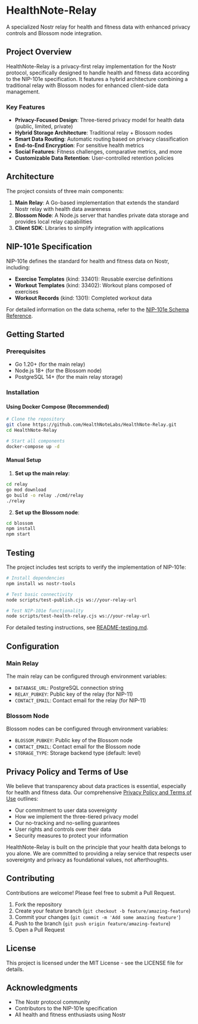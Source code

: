 # HealthNote-Relay

A specialized Nostr relay for health and fitness data with enhanced privacy controls and Blossom node integration.

## Project Overview

HealthNote-Relay is a privacy-first relay implementation for the Nostr protocol, specifically designed to handle health and fitness data according to the NIP-101e specification. It features a hybrid architecture combining a traditional relay with Blossom nodes for enhanced client-side data management.

### Key Features

- **Privacy-Focused Design**: Three-tiered privacy model for health data (public, limited, private)
- **Hybrid Storage Architecture**: Traditional relay + Blossom nodes
- **Smart Data Routing**: Automatic routing based on privacy classification
- **End-to-End Encryption**: For sensitive health metrics
- **Social Features**: Fitness challenges, comparative metrics, and more
- **Customizable Data Retention**: User-controlled retention policies

## Architecture

The project consists of three main components:

1. **Main Relay**: A Go-based implementation that extends the standard Nostr relay with health data awareness
2. **Blossom Node**: A Node.js server that handles private data storage and provides local relay capabilities
3. **Client SDK**: Libraries to simplify integration with applications

## NIP-101e Specification

NIP-101e defines the standard for health and fitness data on Nostr, including:

- **Exercise Templates** (kind: 33401): Reusable exercise definitions
- **Workout Templates** (kind: 33402): Workout plans composed of exercises
- **Workout Records** (kind: 1301): Completed workout data

For detailed information on the data schema, refer to the [NIP-101e Schema Reference](docs/nip-101e-schema-reference.md).

## Getting Started

### Prerequisites

- Go 1.20+ (for the main relay)
- Node.js 18+ (for the Blossom node)
- PostgreSQL 14+ (for the main relay storage)

### Installation

#### Using Docker Compose (Recommended)

```bash
# Clone the repository
git clone https://github.com/HealthNoteLabs/HealthNote-Relay.git
cd HealthNote-Relay

# Start all components
docker-compose up -d
```

#### Manual Setup

1. **Set up the main relay**:
```bash
cd relay
go mod download
go build -o relay ./cmd/relay
./relay
```

2. **Set up the Blossom node**:
```bash
cd blossom
npm install
npm start
```

## Testing

The project includes test scripts to verify the implementation of NIP-101e:

```bash
# Install dependencies
npm install ws nostr-tools

# Test basic connectivity
node scripts/test-publish.cjs ws://your-relay-url

# Test NIP-101e functionality
node scripts/test-health-relay.cjs ws://your-relay-url
```

For detailed testing instructions, see [README-testing.md](README-testing.md).

## Configuration

### Main Relay

The main relay can be configured through environment variables:

- `DATABASE_URL`: PostgreSQL connection string
- `RELAY_PUBKEY`: Public key of the relay (for NIP-11)
- `CONTACT_EMAIL`: Contact email for the relay (for NIP-11)

### Blossom Node

Blossom nodes can be configured through environment variables:

- `BLOSSOM_PUBKEY`: Public key of the Blossom node
- `CONTACT_EMAIL`: Contact email for the Blossom node
- `STORAGE_TYPE`: Storage backend type (default: level)

## Privacy Policy and Terms of Use

We believe that transparency about data practices is essential, especially for health and fitness data. Our comprehensive [Privacy Policy and Terms of Use](docs/privacy-policy.md) outlines:

- Our commitment to user data sovereignty
- How we implement the three-tiered privacy model
- Our no-tracking and no-selling guarantees
- User rights and controls over their data
- Security measures to protect your information

HealthNote-Relay is built on the principle that your health data belongs to you alone. We are committed to providing a relay service that respects user sovereignty and privacy as foundational values, not afterthoughts.

## Contributing

Contributions are welcome! Please feel free to submit a Pull Request.

1. Fork the repository
2. Create your feature branch (`git checkout -b feature/amazing-feature`)
3. Commit your changes (`git commit -m 'Add some amazing feature'`)
4. Push to the branch (`git push origin feature/amazing-feature`)
5. Open a Pull Request

## License

This project is licensed under the MIT License - see the LICENSE file for details.

## Acknowledgments

- The Nostr protocol community
- Contributors to the NIP-101e specification
- All health and fitness enthusiasts using Nostr 